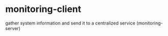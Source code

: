 # monitoring-client
gather system information and send it to a centralized service (monitoring-server)
